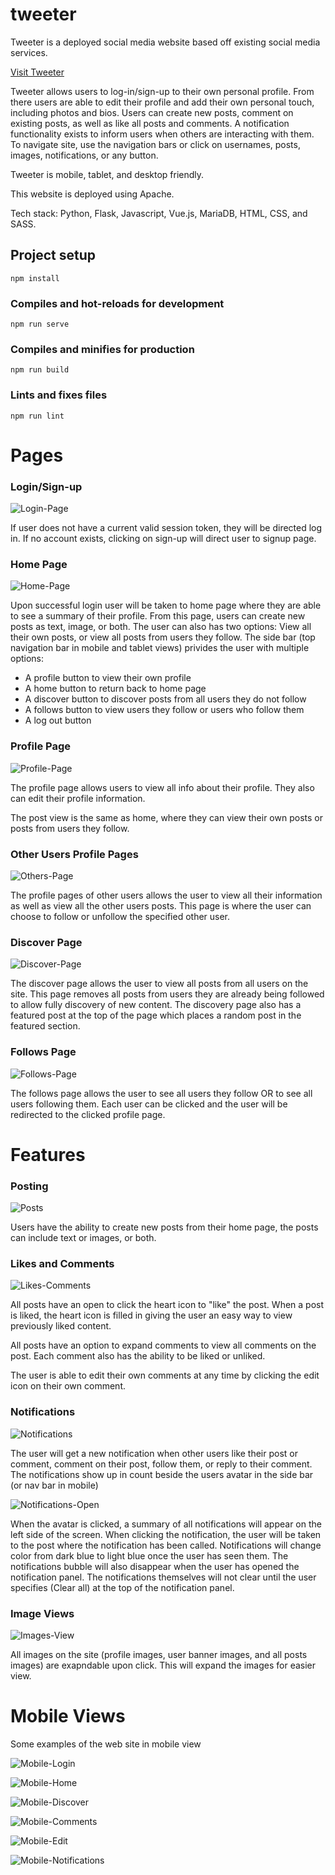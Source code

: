 # tweeter

Tweeter is a deployed social media website based off existing social media services.

[Visit Tweeter](https://thetweeter.ga)

Tweeter allows users to log-in/sign-up to their own personal profile. From there
users are able to edit their profile and add their own personal touch, including photos and bios.
Users can create new posts, comment on existing posts, as well as like all posts and comments. 
A notification functionality exists to inform users when others are interacting with them.
To navigate site, use the navigation bars or click on usernames, posts, images, notifications, or any button.  

Tweeter is mobile, tablet, and desktop friendly. 

This website is deployed using Apache.

Tech stack: Python, Flask, Javascript, Vue.js, MariaDB, HTML, CSS, and SASS.

## Project setup
```
npm install
```

### Compiles and hot-reloads for development
```
npm run serve
```

### Compiles and minifies for production
```
npm run build
```

### Lints and fixes files
```
npm run lint
```

# Pages

### Login/Sign-up
![Login-Page](./src/assets/readmeScreens/tweeterLogin.png)


If user does not have a current valid session token, they will be directed log in. If no account exists, clicking on sign-up will direct user to signup page.

### Home Page

![Home-Page](src\assets\readmeScreens\tweeterHome.png)

Upon successful login user will be taken to home page where they are able to see a summary of their profile. From this page, users can create new posts as text, image, or both. 
The user can also has two options: View all their own posts, or view all posts from users they follow.
The side bar (top navigation bar in mobile and tablet views) privides the user with multiple options:

- A profile button to view their own profile
- A home button to return back to home page
- A discover button to discover posts from all users they do not follow
- A follows button to view users they follow or users who follow them
- A log out button

### Profile Page

![Profile-Page](src\assets\readmeScreens\tweeterProfile.png)

The profile page allows users to view all info about their profile. They also can edit their profile information.

The post view is the same as home, where they can view their own posts or posts from users they follow.

### Other Users Profile Pages

![Others-Page](src\assets\readmeScreens\tweeterOthers.png)

The profile pages of other users allows the user to view all their information as well as view all the other users posts. This page is where the user can choose to follow or unfollow the specified other user. 

### Discover Page

![Discover-Page](src\assets\readmeScreens\tweeterDiscover.png)

The discover page allows the user to view all posts from all users on the site. This page removes all posts from users they are already being followed to allow fully discovery of new content. The discovery page also has a featured post at the top of the page which places a random post in the featured section. 

### Follows Page

![Follows-Page](src\assets\readmeScreens\tweeterFollows.png)

The follows page allows the user to see all users they follow OR to see all users following them. Each user can be clicked and the user will be redirected to the clicked profile page. 

# Features

### Posting

![Posts](src\assets\readmeScreens\tweeterPost.png)

Users have the ability to create new posts from their home page, the posts can include text or images, or both. 

### Likes and Comments

![Likes-Comments](src\assets\readmeScreens\tweeterComments.png)

All posts have an open to click the heart icon to "like" the post. When a post is liked, the heart icon is filled in giving the user an easy way to view previously liked content.

All posts have an option to expand comments to view all comments on the post. Each comment also has the ability to be liked or unliked. 

The user is able to edit their own comments at any time by clicking the edit icon on their own comment. 

### Notifications

![Notifications](src\assets\readmeScreens\tweeterNotes1.png)

The user will get a new notification when other users like their post or comment, comment on their post, follow them, or reply to their comment.
The notifications show up in count beside the users avatar in the side bar (or nav bar in mobile)

![Notifications-Open](src\assets\readmeScreens\tweeterNotes2.png)

When the avatar is clicked, a summary of all notifications will appear on the left side of the screen. When clicking the notification, the user will be taken to the post where the notification has been called. Notifications will change color from dark blue to light blue once the user has seen them. The notifications bubble will also disappear when the user has opened the notification panel. The notifications themselves will not clear until the user specifies (Clear all) at the top of the notification panel.

### Image Views

![Images-View](src\assets\readmeScreens\tweeterImages.png)

All images on the site (profile images, user banner images, and all posts images) are exapndable upon click. This will expand the images for easier view.

# Mobile Views

Some examples of the web site in mobile view

![Mobile-Login](src\assets\readmeScreens\mobileLogin.png)

![Mobile-Home](src\assets\readmeScreens\mobileHome.png)

![Mobile-Discover](src\assets\readmeScreens\mobileDiscover.png)

![Mobile-Comments](src\assets\readmeScreens\mobileComments.png)

![Mobile-Edit](src\assets\readmeScreens\mobileEdit.png)

![Mobile-Notifications](src\assets\readmeScreens\mobileNotes.png)




